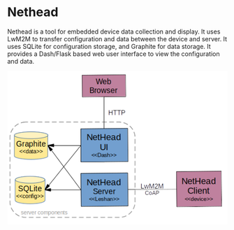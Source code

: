 # Nethead
Nethead is a tool for embedded device data collection and display. It uses LwM2M to transfer configuration and data between the device and server. It uses SQLite for configuration storage, and Graphite for data storage. It provides a Dash/Flask based web user interface to view the configuration and data.

![Alt text](./architecture-high-level.png)
